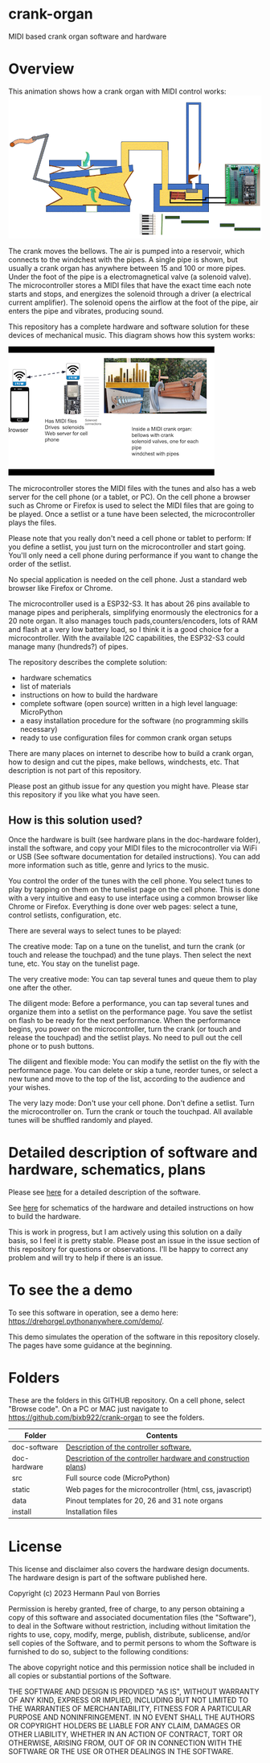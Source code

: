 # crank-organ
MIDI based crank organ software and hardware

# Overview


This animation shows how a crank organ with MIDI control works:
![animated gif for crank organ](animacion_organillo.gif)

The crank moves the bellows. The air is pumped into a reservoir, which connects to the windchest with the pipes. A single pipe is shown, but usually a crank organ has anywhere between 15 and 100 or more pipes. Under the foot of the pipe is a electromagnetical valve (a solenoid valve). The microcontroller stores a MIDI files that have the exact time each note starts and stops, and energizes the solenoid through a driver (a electrical current amplifier). The solenoid opens the airflow at the foot of the pipe, air enters the pipe and vibrates, producing sound. 

This repository has a complete hardware and software solution for these devices of mechanical music. This diagram shows how this system works:

![diagram](diagram.png)

The microcontroller stores the MIDI files with the tunes and also has a web server for the cell phone (or a tablet, or PC). On the cell phone a browser such as Chrome or Firefox is used to select the MIDI files that are going to be played. Once a setlist or a tune have been selected, the microcontroller plays the files.

Please note that you really don't need a cell phone or tablet to perform: If you define a setlist, you just turn on the microcontroller and start going. You'll only need a cell phone during performance if you want to change the order of the setlist.

No special application is needed on the cell phone. Just a standard web browser like Firefox or Chrome.

The microcontroller used is a ESP32-S3. It has about 26 pins available to manage pipes and peripherals, simplifying enormously the electronics for a 20 note organ. It also manages touch pads,counters/encoders, lots of RAM and flash at a very low battery load, so I think it is a good choice for a microcontroller.  With the available I2C capabilities, the ESP32-S3 could manage many (hundreds?) of pipes.

The repository describes the complete solution:
* hardware schematics
* list of materials
* instructions on how to build the hardware
* complete software (open source) written in a high level language: MicroPython
* a easy installation procedure for the software (no programming skills necessary)
* ready to use configuration files for common crank organ setups

There are many places on internet to describe how to build a crank organ, how to design and cut the pipes, make bellows, windchests, etc.  That description is not part of this repository.

Please post an github issue for any question you might have. Please star this repository if you like what you have seen.

## How is this solution used?

Once the hardware is built (see hardware plans in the doc-hardware folder), install the software, and copy your MIDI files to the microcontroller via WiFi or USB (See software documentation for detailed instructions). You can add more information such as title, genre and lyrics to the music.

You control the order of the tunes with the cell phone. You select tunes to play by tapping on them on the tunelist page on the cell phone. This is done with a very intuitive and easy to use interface using a common browser like Chrome or Firefox. Everything is done over web pages: select a tune, control setlists, configuration, etc.

There are several ways to select tunes to be played:

The creative mode: Tap on a tune on the tunelist, and turn the crank (or touch and release the touchpad) and the tune plays. Then select the next tune, etc. You stay on the tunelist page.

The very creative mode: You can tap several tunes and queue them to play one after the other.

The diligent mode: Before a performance, you can tap several tunes and organize them into a setlist on the performance page. You save the setlist on flash to be ready for the next performance. When the performance begins, you power on the microcontroller, turn the crank (or touch and release the touchpad) and the setlist plays. No need to pull out the cell phone or to push buttons.

The diligent and flexible mode: You can modify the setlist on the fly with the performance page. You can delete or skip a tune, reorder tunes, or select a new tune and move to the top of the list, according to the audience and your wishes.

The very lazy mode: Don't use your cell phone. Don't define a setlist. Turn the microcontroller on. Turn the crank or touch the touchpad. All available tunes will be shuffled randomly and played. 

# Detailed description of software and hardware, schematics, plans

Please see [here](https://github.com/bixb922/crank-organ/blob/main/doc-software/README.md) for a detailed description of the software.

See [here](https://github.com/bixb922/crank-organ/blob/main/doc-hardware/README.md) for schematics of the hardware and detailed instructions on how to build the hardware.

This is work in progress, but I am actively using this solution on a daily basis, so I feel it is pretty stable. Please post an issue in the issue section of this repository for questions or observations.  I'll be happy to correct any problem and will try to help if there is an issue.

# To see the a demo
To see this software in operation, see a demo here: https://drehorgel.pythonanywhere.com/demo/.

This demo simulates the operation of the software in this repository closely. The pages have some guidance at the beginning.


# Folders
These are the folders in this GITHUB repository. On a cell phone, select "Browse code". On a PC or MAC just navigate to https://github.com/bixb922/crank-organ to see the folders.

| Folder     | Contents                             |
|------------|--------------------------------------|
|doc-software|[Description of the controller software.](https://github.com/bixb922/crank-organ/blob/main/doc-software/README.md) |
|doc-hardware|[Description of the controller hardware and construction plans](https://github.com/bixb922/crank-organ/blob/main/doc-hardware/README.md))|
|src| Full source code (MicroPython) |
|static| Web pages for the microcontroller (html, css, javascript)   |
|data| Pinout templates for 20, 26 and 31 note organs |
|install|Installation files                      |



# License
This license and disclaimer also covers the hardware design documents. The hardware design is part of the software published here.

Copyright (c) 2023 Hermann Paul von Borries

Permission is hereby granted, free of charge, to any person obtaining a copy
of this software and associated documentation files (the "Software"), to deal
in the Software without restriction, including without limitation the rights
to use, copy, modify, merge, publish, distribute, sublicense, and/or sell
copies of the Software, and to permit persons to whom the Software is
furnished to do so, subject to the following conditions:

The above copyright notice and this permission notice shall be included in all
copies or substantial portions of the Software.

THE SOFTWARE AND DESIGN IS PROVIDED "AS IS", WITHOUT WARRANTY OF ANY KIND, EXPRESS OR
IMPLIED, INCLUDING BUT NOT LIMITED TO THE WARRANTIES OF MERCHANTABILITY,
FITNESS FOR A PARTICULAR PURPOSE AND NONINFRINGEMENT. IN NO EVENT SHALL THE
AUTHORS OR COPYRIGHT HOLDERS BE LIABLE FOR ANY CLAIM, DAMAGES OR OTHER
LIABILITY, WHETHER IN AN ACTION OF CONTRACT, TORT OR OTHERWISE, ARISING FROM,
OUT OF OR IN CONNECTION WITH THE SOFTWARE OR THE USE OR OTHER DEALINGS IN THE
SOFTWARE.



